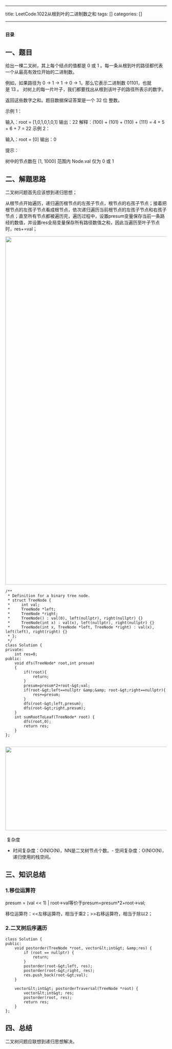 
--- 
title:  LeetCode.1022从根到叶的二进制数之和 
tags: []
categories: [] 

---
## 

**目录**













## **一、题目**

给出一棵二叉树，其上每个结点的值都是 0 或 1 。每一条从根到叶的路径都代表一个从最高有效位开始的二进制数。

例如，如果路径为 0 -&gt; 1 -&gt; 1 -&gt; 0 -&gt; 1，那么它表示二进制数 01101，也就是 13 。 对树上的每一片叶子，我们都要找出从根到该叶子的路径所表示的数字。

返回这些数字之和。题目数据保证答案是一个 32 位 整数。

示例 1：

输入：root = [1,0,1,0,1,0,1] 输出：22 解释：(100) + (101) + (110) + (111) = 4 + 5 + 6 + 7 = 22 示例 2：

输入：root = [0] 输出：0

提示：

树中的节点数在 [1, 1000] 范围内 Node.val 仅为 0 或 1 

## **二、解题思路**

二叉树问题首先应该想到递归思想；

从根节点开始遍历，递归遍历根节点的左孩子节点，根节点的右孩子节点；接着把根节点的左孩子节点看成根节点，依次递归遍历当前根节点的左孩子节点和右孩子节点；直至所有节点都被遍历完，遍历过程中，设置presum变量保存当前一条路经的数值，并设置res全局变量保存所有路径数值之和，因此当遍历至叶子节点时，res+=val；

<img alt="" height="1085" src="https://img-blog.csdnimg.cn/21d3a63df1434ff9a02b638727850f80.png" width="1200">



```
/**
 * Definition for a binary tree node.
 * struct TreeNode {
 *     int val;
 *     TreeNode *left;
 *     TreeNode *right;
 *     TreeNode() : val(0), left(nullptr), right(nullptr) {}
 *     TreeNode(int x) : val(x), left(nullptr), right(nullptr) {}
 *     TreeNode(int x, TreeNode *left, TreeNode *right) : val(x), left(left), right(right) {}
 * };
 */
class Solution {
private:
    int res=0;
public:
    void dfs(TreeNode* root,int presum)
    {
        if(!root){
            return;
        }
        presum=presum*2+root-&gt;val;
        if(root-&gt;left==nullptr &amp;&amp; root-&gt;right==nullptr){
            res+=presum;
        }
        dfs(root-&gt;left,presum);
        dfs(root-&gt;right,presum);
    }
    int sumRootToLeaf(TreeNode* root) {
        dfs(root,0);
        return res;
    }
};
```

## <img alt="" height="261" src="https://img-blog.csdnimg.cn/bda83f41dc2b48d6aaba47afdc28d100.png" width="972">

 复杂度
- 时间复杂度：O(N)O(N)，NN是二叉树节点个数。- 空间复杂度：O(N)O(N)，递归使用的栈空间。
## 三、知识总结

### 1.移位运算符

presum = (val &lt;&lt; 1) | root-&gt;val等价于presum=presum*2+root-&gt;val;

移位运算符：&lt;&lt;左移运算符，相当于乘2；&gt;&gt;右移运算符，相当于除以2；

### 2.二叉树后序遍历

```
class Solution {
public:
    void postorder(TreeNode *root, vector&lt;int&gt; &amp;res) {
        if (root == nullptr) {
            return;
        }
        postorder(root-&gt;left, res);
        postorder(root-&gt;right, res);
        res.push_back(root-&gt;val);
    }

    vector&lt;int&gt; postorderTraversal(TreeNode *root) {
        vector&lt;int&gt; res;
        postorder(root, res);
        return res;
    }
};
```

## 四、总结

二叉树问题应联想到递归思想解决。
